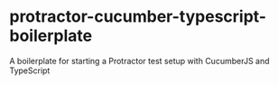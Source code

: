 # protractor-cucumber-typescript-boilerplate
A boilerplate for starting a Protractor test setup with CucumberJS and TypeScript
